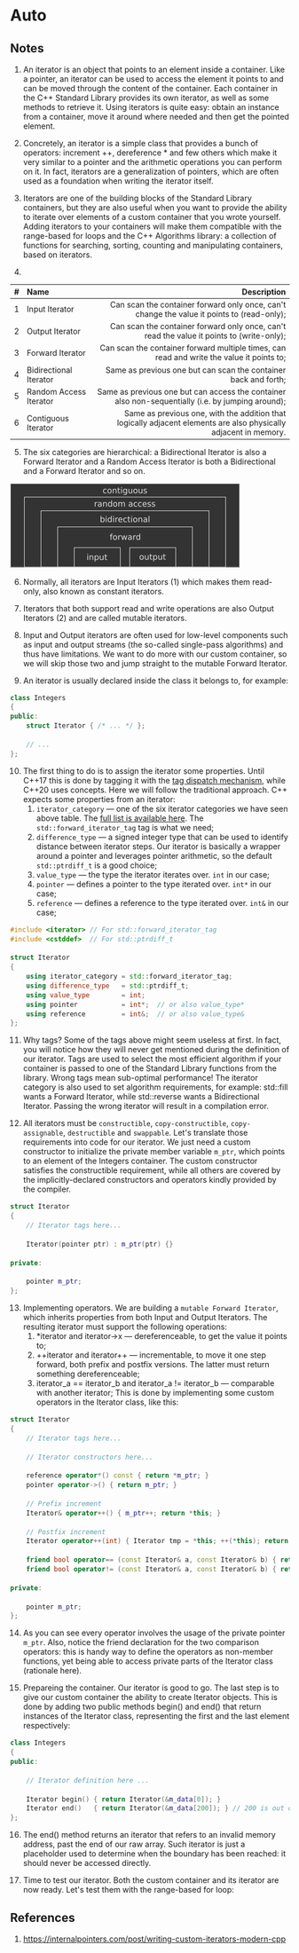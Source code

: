 # Auto

## Notes
1. An iterator is an object that points to an element inside a container. Like a pointer, an iterator can be used to access the element it points to and can be moved through the content of the container. Each container in the C++ Standard Library provides its own iterator, as well as some methods to retrieve it. Using iterators is quite easy: obtain an instance from a container, move it around where needed and then get the pointed element.

2. Concretely, an iterator is a simple class that provides a bunch of operators: increment ++, dereference * and few others which make it very similar to a pointer and the arithmetic operations you can perform on it. In fact, iterators are a generalization of pointers, which are often used as a foundation when writing the iterator itself.

3. Iterators are one of the building blocks of the Standard Library containers, but they are also useful when you want to provide the ability to iterate over elements of a custom container that you wrote yourself. Adding iterators to your containers will make them compatible with the range-based for loops and the C++ Algorithms library: a collection of functions for searching, sorting, counting and manipulating containers, based on iterators.

4. 

|   #   | Name                   |                                                                                                      Description |
| :---: | :--------------------- | ---------------------------------------------------------------------------------------------------------------: |
|   1   | Input Iterator         |                       Can scan the container forward only once, can't change the value it points to (read-only); |
|   2   | Output Iterator        |                        Can scan the container forward only once, can't read the value it points to (write-only); |
|   3   | Forward Iterator       |                        Can scan the container forward multiple times, can read and write the value it points to; |
|   4   | Bidirectional Iterator |                                                  Same as previous one but can scan the container back and forth; |
|   5   | Random Access Iterator |                Same as previous one but can access the container also non-sequentially (i.e. by jumping around); |
|   6   | Contiguous Iterator    | Same as previous one, with the addition that logically adjacent elements are also physically adjacent in memory. |

5. The six categories are hierarchical: a Bidirectional Iterator is also a Forward Iterator and a Random Access Iterator is both a Bidirectional and a Forward Iterator and so on. 

![Iterators types are hierarchical](51_50_Iterators_Hierarchy.png) 


6. Normally, all iterators are Input Iterators (1) which makes them read-only, also known as constant iterators. 

7. Iterators that both support read and write operations are also Output Iterators (2) and are called mutable iterators.

8. Input and Output iterators are often used for low-level components such as input and output streams (the so-called single-pass algorithms) and thus have limitations. We want to do more with our custom container, so we will skip those two and jump straight to the mutable Forward Iterator.

9. An iterator is usually declared inside the class it belongs to, for example:

```cpp
class Integers
{
public:
    struct Iterator { /* ... */ };

    // ...
};
```

10. The first thing to do is to assign the iterator some properties. Until C++17 this is done by tagging it with the [tag dispatch mechanism](https://www.fluentcpp.com/2018/04/27/tag-dispatching/), while C++20 uses concepts. Here we will follow the traditional approach. C++ expects some properties from an iterator:
    1.  `iterator_category` — one of the six iterator categories we have seen above table. The [full list is available here](https://en.cppreference.com/w/cpp/iterator/iterator_tags). The `std::forward_iterator_tag` tag is what we need;
    2.  `difference_type` — a signed integer type that can be used to identify distance between iterator steps. Our iterator is basically a wrapper around a pointer and leverages pointer arithmetic, so the default `std::ptrdiff_t` is a good choice;
    3.  `value_type` — the type the iterator iterates over. `int` in our case;
    4.  `pointer` — defines a pointer to the type iterated over. `int*` in our case;
    5.  `reference` — defines a reference to the type iterated over. `int&` in our case;

```cpp
#include <iterator> // For std::forward_iterator_tag
#include <cstddef>  // For std::ptrdiff_t

struct Iterator 
{
    using iterator_category = std::forward_iterator_tag;
    using difference_type   = std::ptrdiff_t;
    using value_type        = int;
    using pointer           = int*;  // or also value_type*
    using reference         = int&;  // or also value_type&
};

```

11. Why tags? Some of the tags above might seem useless at first. In fact, you will notice how they will never get mentioned during the definition of our iterator. Tags are used to select the most efficient algorithm if your container is passed to one of the Standard Library functions from the <algorithm> library. Wrong tags mean sub-optimal performance! The iterator category is also used to set algorithm requirements, for example: std::fill wants a Forward Iterator, while std::reverse wants a Bidirectional Iterator. Passing the wrong iterator will result in a compilation error.

12. All iterators must be `constructible`, `copy-constructible`, `copy-assignable`, `destructible` and `swappable`. Let's translate those requirements into code for our iterator. We just need a custom constructor to initialize the private member variable `m_ptr`, which points to an element of the Integers container. The custom constructor satisfies the constructible requirement, while all others are covered by the implicitly-declared constructors and operators kindly provided by the compiler.

```cpp
struct Iterator 
{
    // Iterator tags here...

    Iterator(pointer ptr) : m_ptr(ptr) {}

private:

    pointer m_ptr;
};
```

13. Implementing operators. We are building a `mutable Forward Iterator`, which inherits properties from both Input and Output Iterators. The resulting iterator must support the following operations:
    1.  *iterator and iterator->x — dereferenceable, to get the value it points to;
    2.  ++iterator and iterator++ — incrementable, to move it one step forward, both prefix and postfix versions. The latter must return something dereferenceable;
    3.  iterator_a == iterator_b and iterator_a != iterator_b — comparable with another iterator;
This is done by implementing some custom operators in the Iterator class, like this:

```cpp
struct Iterator 
{
    // Iterator tags here...

    // Iterator constructors here...

    reference operator*() const { return *m_ptr; }
    pointer operator->() { return m_ptr; }

    // Prefix increment
    Iterator& operator++() { m_ptr++; return *this; }  

    // Postfix increment
    Iterator operator++(int) { Iterator tmp = *this; ++(*this); return tmp; }

    friend bool operator== (const Iterator& a, const Iterator& b) { return a.m_ptr == b.m_ptr; };
    friend bool operator!= (const Iterator& a, const Iterator& b) { return a.m_ptr != b.m_ptr; };     

private:

    pointer m_ptr;
};
```

14. As you can see every operator involves the usage of the private pointer `m_ptr`. Also, notice the friend declaration for the two comparison operators: this is handy way to define the operators as non-member functions, yet being able to access private parts of the Iterator class (rationale here).

15. Prepareing the container. Our iterator is good to go. The last step is to give our custom container the ability to create Iterator objects. This is done by adding two public methods begin() and end() that return instances of the Iterator class, representing the first and the last element respectively:

```cpp
class Integers
{
public:

    // Iterator definition here ...

    Iterator begin() { return Iterator(&m_data[0]); }
    Iterator end()   { return Iterator(&m_data[200]); } // 200 is out of bounds
};
```

16. The end() method returns an iterator that refers to an invalid memory address, past the end of our raw array. Such iterator is just a placeholder used to determine when the boundary has been reached: it should never be accessed directly.

17. Time to test our iterator. Both the custom container and its iterator are now ready. Let's test them with the range-based for loop:



## References

1. https://internalpointers.com/post/writing-custom-iterators-modern-cpp


